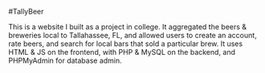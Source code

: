 #TallyBeer

This is a website I built as a project in college. It aggregated the beers & breweries local to Tallahassee, FL, and allowed users to create an account, rate beers, and search for local bars that sold a particular brew.
It uses HTML & JS on the frontend, with PHP & MySQL on the backend, and PHPMyAdmin for database admin.
